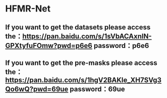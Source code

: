 # HFMR-Net
## If you want to get the datasets please access the：https://pan.baidu.com/s/1sVbACAxnlN-GPXtyfuFOmw?pwd=p6e6  password：p6e6

## If you want to get the pre-masks please access the：https://pan.baidu.com/s/1hgV2BAKIe_XH7SVg3Qo6wQ?pwd=69ue  password：69ue

